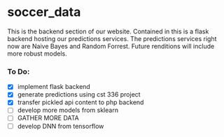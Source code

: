 # soccer_data
This is the backend section of our website.
Contained in this is a flask backend hosting our predictions services.
The predictions services right now are Naive Bayes and Random Forrest.
Future renditions will include more robust models.

### To Do:
- [x] implement flask backend
- [x] generate predictions using cst 336 project
- [x] transfer pickled api content to php backend
- [ ] develop more models from sklearn
- [ ] GATHER MORE DATA
- [ ] develop DNN from tensorflow
